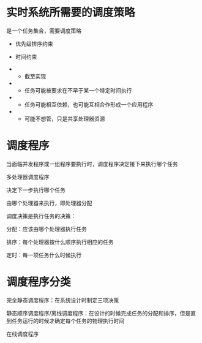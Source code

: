 # 实时系统所需要的调度策略

是一个任务集合，需要调度策略

* 优先级排序约束

* 时间约束

* * 截至实现

* * 任务可能被要求在不早于某一个特定时间执行

* * 任务可能相互依赖，也可能互相合作形成一个应用程序

* * 可能不想管，只是共享处理器资源

# 调度程序

当面临并发程序或一组程序要执行时，调度程序决定接下来执行哪个任务

多处理器调度程序

决定下一步执行哪个任务

由哪个处理器来执行，即处理器分配

调度决策是执行任务的决策：

分配：应该由哪个处理器执行任务

排序：每个处理器按什么顺序执行相应的任务

定时：每一项任务什么时候执行

# 调度程序分类

完全静态调度程序：在系统设计时制定三项决策

静态顺序调度程序/离线调度程序：在设计的时候完成任务的分配和排序，但是直到任务运行的时候才确定每个任务的物理执行时间

在线调度程序



